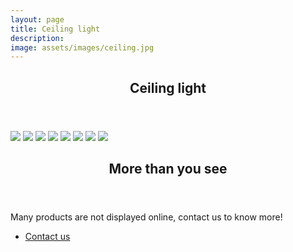 ```yaml
---
layout: page
title: Ceiling light
description: 
image: assets/images/ceiling.jpg
---
```


<section>
	<div class="inner">
		<header class="major">
			<h2>Ceiling light</h2>
		</header>
		<span class="image main"><img src="/assets/images/ceiling-content1.jpg"></span>
		<span class="image main"><img src="/assets/images/ceiling-content2.jpg"></span>
		<span class="image main"><img src="/assets/images/ceiling-content3.jpg"></span>
		<span class="image main"><img src="/assets/images/ceiling-content4.jpg"></span>
		<span class="image main"><img src="/assets/images/ceiling-content5.jpg"></span>
		<span class="image main"><img src="/assets/images/ceiling-content6.jpg"></span>
		<span class="image main"><img src="/assets/images/ceiling-content7.jpg"></span>
		<span class="image main"><img src="/assets/images/ceiling-content8.jpg"></span>
	</div>
</section>


<section>
	<div class="inner">
		<header class="major">
			<h2>More than you see</h2>
		</header>
		<p>Many products are not displayed online, contact us to know more!</p>
		<ul class="actions">
			<li><a href="mailto:kenlisten@vaneey.com" class="button next">Contact us</a></li>
		</ul>
	</div>
</section>
